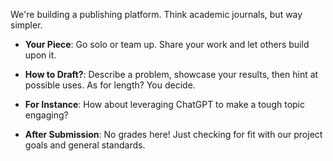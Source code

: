 We're building a publishing platform. Think academic journals, but way simpler.

- **Your Piece**: Go solo or team up. Share your work and let others build upon it. 

- **How to Draft?**: Describe a problem, showcase your results, then hint at possible uses. As for length? You decide.

- **For Instance**: How about leveraging ChatGPT to make a tough topic engaging?

- **After Submission**: No grades here! Just checking for fit with our project goals and general standards.